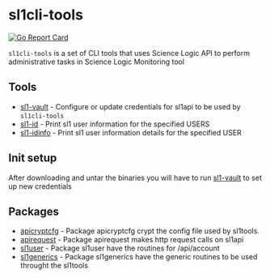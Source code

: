 # sl1cli-tools
[![Go Report Card](https://goreportcard.com/badge/github.com/marco-ostaska/sl1cli-tools)](https://goreportcard.com/report/github.com/marco-ostaska/sl1cli-tools)

`sl1cli-tools` is a set of CLI tools that uses Science Logic API to perform administrative tasks in Science Logic Monitoring tool

## Tools

- [sl1-vault](docs/cmd/sl1-vault.md) - Configure or update credentials for sl1api to be used by `sl1cli-tools`
- [sl1-id](docs/cmd/sl1-id.md) - Print sl1 user information for the specified USERS
- [sl1-idinfo](docs/cmd/sl1-idinfo.md) - Print sl1 user information details for the specified USER

## Init setup

After downloading and untar the binaries you will have to run [sl1-vault](docs/cmd/sl1-vault.md) to set up new credentials

## Packages

- [apicryptcfg](docs/pkg/apicryptcfg.md) - Package apicryptcfg crypt the config file used by sl1tools.
- [apirequest](docs/pkg/apirequest.md) - Package apirequest makes http request calls on sl1api
- [sl1user](docs/pkg/sl1user.md) - Package sl1user have the routines for /api/account
- [sl1generics](docs/pkg/sl1generics.md) -  Package sl1generics have the generic routines to be used throught the sl1tools
